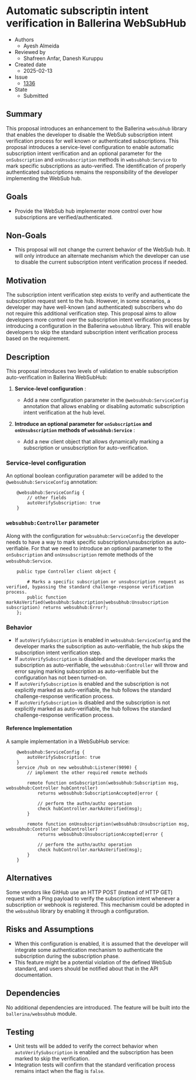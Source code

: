 # Automatic subscriptin intent verification in Ballerina WebSubHub

- Authors
  - Ayesh Almeida
- Reviewed by
  - Shafreen Anfar, Danesh Kuruppu
- Created date
  - 2025-02-13
- Issue
  - [1336](https://github.com/ballerina-platform/ballerina-spec/issues/1336)
- State
  - Submitted

## Summary

This proposal introduces an enhancement to the Ballerina `websubhub` library that enables the developer to disable the WebSub 
subscription intent verification process for well known or authenticated subscriptions. This proposal introduces a service-level 
configuration to enable automatic subscription intent verification and an optional parameter for the `onSubscription` and 
`onUnsubscription` methods in `websubhub:Service` to mark specific subscriptions as auto-verified. The identification of 
properly authenticated subscriptions remains the responsibility of the developer implementing the WebSub hub.

## Goals

- Provide the WebSub hub implementer more control over how subscriptions are verified/authenticated.

## Non-Goals

- This proposal will not change the current behavior of the WebSub hub. It will only introduce an alternate mechanism which the developer can use to disable the current subscription 
intent verification process if needed.

## Motivation

The subscription intent verification step exists to verify and authenticate the subscription request sent to the hub. However, 
in some scenarios, a developer may have well-known (and authenticated) subscribers who do not require this additional 
verification step. This proposal aims to allow developers more control over the subscription intent verification process by 
introducing a configuration in the Ballerina `websubhub` library. This will enable developers to skip the standard subscription 
intent verification process based on the requirement.

## Description

This proposal introduces two levels of validation to enable subscription auto-verification in Ballerina WebSubHub:

1. **Service-level configuration** :
    - Add a new configuration parameter in the `@websubhub:ServiceConfig` annotation that allows enabling or disabling automatic subscription intent verification at the hub level.

2. **Introduce an optional parameter for `onSubscription` and `onUnsubscription` methods of `websubhub:Service`** :
    - Add a new client object that allows dynamically marking a subscription or unsubscription for auto-verification.

### Service-level configuration

An optional boolean configuration parameter will be added to the `@websubhub:ServiceConfig` annotation:

```ballerina
    @websubhub:ServiceConfig { 
        // other fields
        autoVerifySubscription: true
    }
```

### `websubhub:Controller` parameter

Along with the configuration for `websubhub:ServiceConfig` the developer needs to have a way to mark specific subscription/unsubscription as auto-verifiable. For that we need to introduce an optional parameter to the `onSubscription` and `onUnsubscription` remote methods of the `websubhub:Service`.

```ballerina
    public type Controller client object {

        # Marks a specific subscription or unsubscription request as verified, bypassing the standard challenge-response verification process. 
        public function markAsVerified(websubhub:Subscription|websubhub:Unsubscription subscription) returns websubhub:Error?;
    };
```

### Behavior

* If `autoVerifySubscription` is enabled in `websubhub:ServiceConfig` and the developer marks the subscription as auto-verifiable, the hub skips the subscription intent verification step.  
* If `autoVerifySubscription` is disabled and the developer marks the subscription as auto-verifiable, the `websubhub:Controller` will throw and error saying marking subscription as auto-verifiable but the configuration has not been turned-on.
* If `autoVerifySubscription` is enabled and the subscription is not explicitly marked as auto-verifiable, the hub follows the standard challenge-response verification process.
* If `autoVerifySubscription` is disabled and the subscription is not explicitly marked as auto-verifiable, the hub follows the standard challenge-response verification process.

#### Reference Implementation

A sample implementation in a WebSubHub service:

```ballerina
    @websubhub:ServiceConfig { 
        autoVerifySubscription: true 
    }
    service /hub on new websubhub:Listener(9090) {
        // implement the other required remote methods

        remote function onSubscription(websubhub:Subscription msg, websubhub:Controller hubController) 
            returns websubhub:SubscriptionAccepted|error {
        
            // perform the authn/authz operation
            check hubController.markAsVerified(msg);
        }

        remote function onUnsubscription(websubhub:Unsubscription msg, websubhub:Controller hubController) 
            returns websubhub:UnsubscriptionAccepted|error {
        
            // perform the authn/authz operation
            check hubController.markAsVerified(msg);
        }
    }

```

## Alternatives

Some vendors like GitHub use an HTTP POST (instead of HTTP GET) request with a Ping payload to verify the subscription intent 
whenever a subscription or webhook is registered. This mechanism could be adopted in the `websubhub` library by enabling it 
through a configuration.

## Risks and Assumptions

* When this configuration is enabled, it is assumed that the developer will integrate some authentication mechanism to authenticate the subscription during the subscription phase.
* This feature might be a potential violation of the defined WebSub standard, and users should be notified about that in the API documentation.

## Dependencies

No additional dependencies are introduced. The feature will be built into the `ballerina/websubhub` module.

## Testing

- Unit tests will be added to verify the correct behavior when `autoVerifySubscription` is enabled and the subscription has been marked to skip the verification.
- Integration tests will confirm that the standard verification process remains intact when the flag is `false`.

